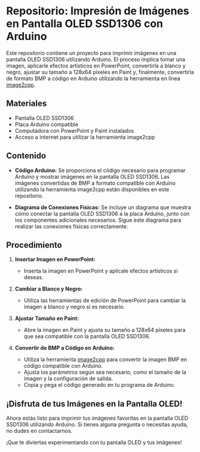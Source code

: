# Repositorio: Impresión de Imágenes en Pantalla OLED SSD1306 con Arduino

Este repositorio contiene un proyecto para imprimir imágenes en una pantalla OLED SSD1306 utilizando Arduino. El proceso implica tomar una imagen, aplicarle efectos artísticos en PowerPoint, convertirla a blanco y negro, ajustar su tamaño a 128x64 píxeles en Paint y, finalmente, convertirla de formato BMP a código en Arduino utilizando la herramienta en línea [image2cpp](https://javl.github.io/image2cpp/).

## Materiales

- Pantalla OLED SSD1306
- Placa Arduino compatible
- Computadora con PowerPoint y Paint instalados
- Acceso a internet para utilizar la herramienta image2cpp

## Contenido

- **Código Arduino:** Se proporciona el código necesario para programar Arduino y mostrar imágenes en la pantalla OLED SSD1306. Las imágenes convertidas de BMP a formato compatible con Arduino utilizando la herramienta image2cpp están disponibles en este repositorio.

- **Diagrama de Conexiones Físicas:** Se incluye un diagrama que muestra cómo conectar la pantalla OLED SSD1306 a la placa Arduino, junto con los componentes adicionales necesarios. Sigue este diagrama para realizar las conexiones físicas correctamente.

## Procedimiento

1. **Insertar Imagen en PowerPoint:**
   - Inserta la imagen en PowerPoint y aplícale efectos artísticos si deseas.

2. **Cambiar a Blanco y Negro:**
   - Utiliza las herramientas de edición de PowerPoint para cambiar la imagen a blanco y negro si es necesario.

3. **Ajustar Tamaño en Paint:**
   - Abre la imagen en Paint y ajusta su tamaño a 128x64 píxeles para que sea compatible con la pantalla OLED SSD1306.

4. **Convertir de BMP a Código en Arduino:**
   - Utiliza la herramienta [image2cpp](https://javl.github.io/image2cpp/) para convertir la imagen BMP en código compatible con Arduino.
   - Ajusta los parámetros según sea necesario, como el tamaño de la imagen y la configuración de salida.
   - Copia y pega el código generado en tu programa de Arduino.

## ¡Disfruta de tus Imágenes en la Pantalla OLED!

Ahora estás listo para imprimir tus imágenes favoritas en la pantalla OLED SSD1306 utilizando Arduino. Si tienes alguna pregunta o necesitas ayuda, no dudes en contactarnos.

¡Que te diviertas experimentando con tu pantalla OLED y tus imágenes!